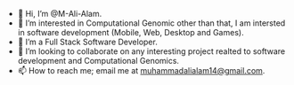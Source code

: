 - 👋 Hi, I’m @M-Ali-Alam.
- 👀 I’m interested in Computational Genomic other than that, I am intersted in software development (Mobile, Web, Desktop and Games). 
- 🌱 I’m a Full Stack Software Developer.
- 💞️ I’m looking to collaborate on any interesting project realted to software development and Computational Genomics.
- 📫 How to reach me; email me at muhammadalialam14@gmail.com.
